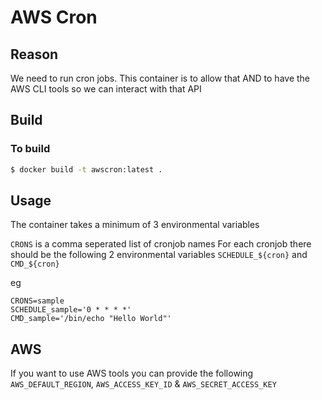 # AWS Cron

## Reason
We need to run cron jobs. This container is to allow that AND to have the AWS CLI tools so we can interact with that API

## Build
### To build
```bash
$ docker build -t awscron:latest .
```

## Usage
The container takes a minimum of 3 environmental variables

`CRONS` is a comma seperated list of cronjob names
For each cronjob there should be the following 2 environmental variables
`SCHEDULE_${cron}` and `CMD_${cron}`

eg
```
CRONS=sample
SCHEDULE_sample='0 * * * *'
CMD_sample='/bin/echo "Hello World"'
```
## AWS
If you want to use AWS tools you can provide the following
`AWS_DEFAULT_REGION`, `AWS_ACCESS_KEY_ID` & `AWS_SECRET_ACCESS_KEY`

